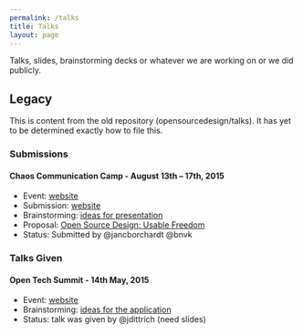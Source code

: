 ```yaml
---
permalink: /talks
title: Talks
layout: page
---
```


Talks, slides, brainstorming decks or whatever we are working on or we did publicly.

## Legacy

This is content from the old repository (opensourcedesign/talks). It has yet to be determined exactly how to file this.

### Submissions

#### Chaos Communication Camp - August 13th – 17th, 2015

- Event: [website](http://events.ccc.de/2015/04/09/call-for-participation-chaos-communication-camp-2015/)
- Submission: [website](https://frab.cccv.de/en/camp2015/cfp/session/new)
- Brainstorming: [ideas for presentation](http://piratepad.net/osd-goes-campin-2015)
- Proposal: [Open Source Design: Usable Freedom](/Chaos_Communication_Camp_2015.md)
- Status: Submitted by @jancborchardt @bnvk

### Talks Given

#### Open Tech Summit - 14th May, 2015 

- Event: [website](http://opentechsummit.net)
- Brainstorming: [ideas for the application](http://m18.uni-weimar.de/pad/p/techsummittalk)
- Status: talk was given by @jdittrich (need slides)
